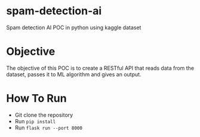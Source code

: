 # spam-detection-ai
Spam detection AI POC in python using kaggle dataset

# Objective
The objective of this POC is to create a RESTful API that reads data from the dataset, passes it to ML algorithm and gives an output.

# How To Run
- Git clone the repository
- Run `pip install`
- Run `flask run --port 8000`